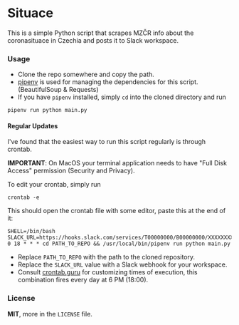 # Situace
This is a simple Python script that scrapes MZČR info about the coronasituace in Czechia and posts it to Slack workspace.

### Usage
- Clone the repo somewhere and copy the path.
- [pipenv](https://packaging.python.org/tutorials/managing-dependencies/) is used for managing the dependencies for this script. (BeautifulSoup & Requests)
- If you have `pipenv` installed, simply `cd` into the cloned directory and run
```
pipenv run python main.py
```

#### Regular Updates
I've found that the easiest way to run this script regularly is through crontab.

**IMPORTANT**: On MacOS your terminal application needs to have "Full Disk Access" permission (Security and Privacy).

To edit your crontab, simply run
```
crontab -e
```

This should open the crontab file with some editor,
paste this at the end of it:
```
SHELL=/bin/bash
SLACK_URL=https://hooks.slack.com/services/T00000000/B00000000/XXXXXXXXXXXXXXXXXXXXXXXX
0 18 * * * cd PATH_TO_REPO && /usr/local/bin/pipenv run python main.py
```

- Replace `PATH_TO_REPO` with the path to the cloned repository.
- Replace the `SLACK_URL` value with a Slack webhook for your workspace.
- Consult [crontab.guru](https://crontab.guru/) for customizing times of execution, this combination fires every day at 6 PM (18:00).

### License
**MIT**, more in the `LICENSE` file.
